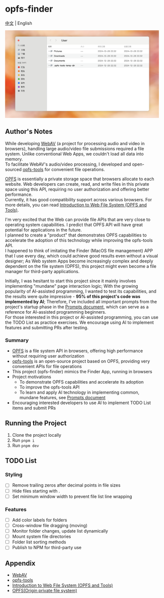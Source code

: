# opfs-finder

[中文](./README.md) | English

![preview img](./preview.png)

## Author's Notes

While developing [WebAV][1] (a project for processing audio and video in browsers), handling large audio/video file submissions required a file system. Unlike conventional Web Apps, we couldn't load all data into memory.  
To facilitate WebAV's audio/video processing, I developed and open-sourced [opfs-tools][2] for convenient file operations.

[OPFS][4] is essentially a private storage space that browsers allocate to each website. Web developers can create, read, and write files in this private space using this API, requiring no user authorization and offering better performance.  
Currently, it has good compatibility support across various browsers. For more details, you can read [Introduction to Web File System (OPFS and Tools)][3].

I'm very excited that the Web can provide file APIs that are very close to operating system capabilities. I predict that OPFS API will have great potential for applications in the future.  
I planned to create a "product" that demonstrates OPFS capabilities to accelerate the adoption of this technology while improving the opfs-tools API.  
I happened to think of imitating the Finder (MacOS file management) APP that I use every day, which could achieve good results even without a visual designer;
As Web system Apps become increasingly complex and deeply dependent on the file system (OPFS), this project might even become a file manager for third-party applications.

Initially, I was hesitant to start this project since it mainly involves implementing "mundane" page interaction logic;
With the growing popularity of AI-assisted programming, I wanted to test its capabilities, and the results were quite impressive - **95% of this project's code was implemented by AI**;
Therefore, I've included all important prompts from the project's startup phase in the [Prompts document](./prompts.md), which can serve as a reference for AI-assisted programming beginners.  
For those interested in this project or AI-assisted programming, you can use the TODO List as practice exercises. We encourage using AI to implement features and submitting PRs after testing.

### Summary

- [OPFS][4] is a file system API in browsers, offering high performance without requiring user authorization
- [opfs-tools][2] is an open-source project based on OPFS, providing very convenient APIs for file operations
- This project (opfs-finder) mimics the Finder App, running in browsers
- Project motivations
  - To demonstrate OPFS capabilities and accelerate its adoption
  - To improve the opfs-tools API
  - To learn and apply AI technology in implementing common, mundane features, see [Prompts document](./prompts.md)
- Encouraging interested developers to use AI to implement TODO List items and submit PRs

## Running the Project

1. Clone the project locally
2. Run `pnpm i`
3. Run `pnpm dev`

## TODO List

### Styling

- [ ] Remove trailing zeros after decimal points in file sizes
- [ ] Hide files starting with .
- [ ] Set minimum window width to prevent file list line wrapping

### Features

- [ ] Add color labels for folders
- [ ] Cross-window file dragging (moving)
- [ ] Monitor folder changes, update list dynamically
- [ ] Mount system file directories
- [ ] Folder list sorting methods
- [ ] Publish to NPM for third-party use

## Appendix

- [WebAV][1]
- [opfs-tools][2]
- [Introduction to Web File System (OPFS and Tools)][3]
- [OPFS(Origin private file system)][4]

[1]: https://github.com/bilibili/WebAV
[2]: https://github.com/hughfenghen/opfs-tools
[3]: https://hughfenghen.github.io/posts/2024/03/14/web-storage-and-opfs/
[4]: https://developer.mozilla.org/zh-CN/docs/Web/API/File_System_API/Origin_private_file_system
